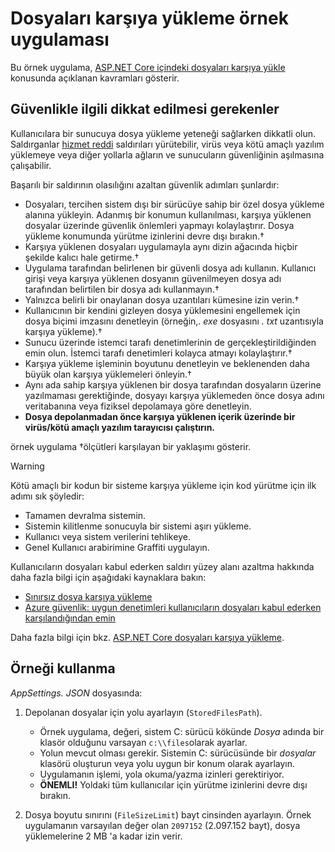 # <a name="upload-files-sample-app"></a>Dosyaları karşıya yükleme örnek uygulaması

Bu örnek uygulama, [ASP.NET Core içindeki dosyaları karşıya yükle](https://docs.microsoft.com/aspnet/core/mvc/models/file-uploads) konusunda açıklanan kavramları gösterir.

## <a name="security-considerations"></a>Güvenlikle ilgili dikkat edilmesi gerekenler

Kullanıcılara bir sunucuya dosya yükleme yeteneği sağlarken dikkatli olun. Saldırganlar [hizmet reddi](/windows-hardware/drivers/ifs/denial-of-service) saldırıları yürütebilir, virüs veya kötü amaçlı yazılım yüklemeye veya diğer yollarla ağların ve sunucuların güvenliğinin aşılmasına çalışabilir.

Başarılı bir saldırının olasılığını azaltan güvenlik adımları şunlardır:

* Dosyaları, tercihen sistem dışı bir sürücüye sahip bir özel dosya yükleme alanına yükleyin. Adanmış bir konumun kullanılması, karşıya yüklenen dosyalar üzerinde güvenlik önlemleri yapmayı kolaylaştırır. Dosya yükleme konumunda yürütme izinlerini devre dışı bırakın.&dagger;
* Karşıya yüklenen dosyaları uygulamayla aynı dizin ağacında hiçbir şekilde kalıcı hale getirme.&dagger;
* Uygulama tarafından belirlenen bir güvenli dosya adı kullanın. Kullanıcı girişi veya karşıya yüklenen dosyanın güvenilmeyen dosya adı tarafından belirtilen bir dosya adı kullanmayın.&dagger;
* Yalnızca belirli bir onaylanan dosya uzantıları kümesine izin verin.&dagger;
* Kullanıcının bir kendini gizleyen dosya yüklemesini engellemek için dosya biçimi imzasını denetleyin (örneğin,. *exe* dosyasını *. txt* uzantısıyla karşıya yükleme).&dagger;
* Sunucu üzerinde istemci tarafı denetimlerinin de gerçekleştirildiğinden emin olun. İstemci tarafı denetimleri kolayca atmayı kolaylaştırır.&dagger;
* Karşıya yükleme işleminin boyutunu denetleyin ve beklenenden daha büyük olan karşıya yüklemeleri önleyin.&dagger;
* Aynı ada sahip karşıya yüklenen bir dosya tarafından dosyaların üzerine yazılmaması gerektiğinde, dosyayı karşıya yüklemeden önce dosya adını veritabanına veya fiziksel depolamaya göre denetleyin.
* **Dosya depolanmadan önce karşıya yüklenen içerik üzerinde bir virüs/kötü amaçlı yazılım tarayıcısı çalıştırın.**

örnek uygulama &dagger;ölçütleri karşılayan bir yaklaşımı gösterir.

> [!WARNING]
> Kötü amaçlı bir kodun bir sisteme karşıya yükleme için kod yürütme için ilk adımı sık şöyledir:
>
> * Tamamen devralma sistemin.
> * Sistemin kilitlenme sonucuyla bir sistemi aşırı yükleme.
> * Kullanıcı veya sistem verilerini tehlikeye.
> * Genel Kullanıcı arabirimine Graffiti uygulayın.
>
> Kullanıcıların dosyaları kabul ederken saldırı yüzey alanı azaltma hakkında daha fazla bilgi için aşağıdaki kaynaklara bakın:
>
> * [Sınırsız dosya karşıya yükleme](https://www.owasp.org/index.php/Unrestricted_File_Upload)
> * [Azure güvenlik: uygun denetimleri kullanıcıların dosyaları kabul ederken karşılandığından emin](/azure/security/azure-security-threat-modeling-tool-input-validation#controls-users)

Daha fazla bilgi için bkz. [ASP.NET Core dosyaları karşıya yükleme](https://docs.microsoft.com/aspnet/core/mvc/models/file-uploads).

## <a name="how-to-use-the-sample"></a>Örneği kullanma

*AppSettings. JSON* dosyasında:

1. Depolanan dosyalar için yolu ayarlayın (`StoredFilesPath`).

   * Örnek uygulama, değeri, sistem C: sürücü kökünde *Dosya* adında bir klasör olduğunu varsayan `c:\\files`olarak ayarlar.
   * Yolun mevcut olması gerekir. Sistemin C: sürücüsünde bir *dosyalar* klasörü oluşturun veya yolu uygun bir konum olarak ayarlayın.
   * Uygulamanın işlemi, yola okuma/yazma izinleri gerektiriyor.
   * **ÖNEMLI!** Yoldaki tüm kullanıcılar için yürütme izinlerini devre dışı bırakın.

1. Dosya boyutu sınırını (`FileSizeLimit`) bayt cinsinden ayarlayın. Örnek uygulamanın varsayılan değer olan `2097152` (2.097.152 bayt), dosya yüklemelerine 2 MB 'a kadar izin verir.
